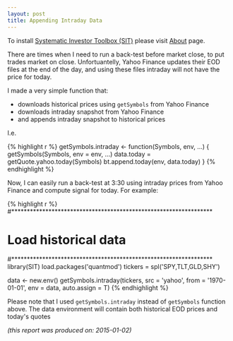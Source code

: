 ```yaml
---
layout: post
title: Appending Intraday Data
---
```



To install [Systematic Investor Toolbox (SIT)](https://github.com/systematicinvestor/SIT) please visit [About](/about) page.





There are times when I need to run a back-test before market close, to put trades
market on close. Unfortuantelly, Yahoo Finance updates their EOD files at the end of
the day, and using these files intraday will not have the price for today.

I made a very simple function that:

* downloads historical prices using `getSymbols` from Yahoo Finance
* downloads intraday snapshot from Yahoo Finance
* and appends intraday snapshot to historical prices

I.e.

{% highlight r %}
getSymbols.intraday <- function(Symbols, env, ...) {
	getSymbols(Symbols, env = env, ...)
	data.today = getQuote.yahoo.today(Symbols)
	bt.append.today(env, data.today)
}
{% endhighlight %}

Now, I can easily run a back-test at 3:30 using intraday prices from Yahoo Finance
and compute signal for today. For example:


{% highlight r %}
#*****************************************************************
# Load historical data
#*****************************************************************
library(SIT)
load.packages('quantmod')
tickers = spl('SPY,TLT,GLD,SHY')

data <- new.env()
getSymbols.intraday(tickers, src = 'yahoo', from = '1970-01-01', env = data, auto.assign = T)
{% endhighlight %}

Please note that I used `getSymbols.intraday` instead of `getSymbols` function above.
The data environment will contain both historical EOD prices and today's quotes


*(this report was produced on: 2015-01-02)*
